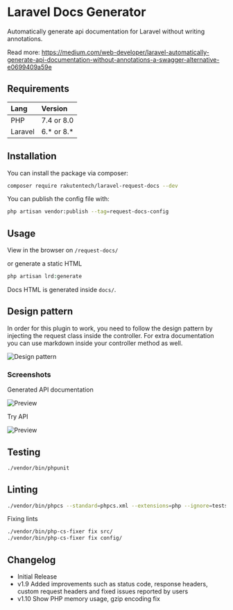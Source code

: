 # Laravel Docs Generator

Automatically generate api documentation for Laravel without writing annotations.

Read more: https://medium.com/web-developer/laravel-automatically-generate-api-documentation-without-annotations-a-swagger-alternative-e0699409a59e

## Requirements

| Lang    | Version    |
| :------ | :--------- |
| PHP     | 7.4 or 8.0 |
| Laravel | 6.* or 8.* |

## Installation

You can install the package via composer:

```bash
composer require rakutentech/laravel-request-docs --dev
```


You can publish the config file with:

```bash
php artisan vendor:publish --tag=request-docs-config
```

## Usage

View in the browser on ``/request-docs/``

or generate a static HTML

```php
php artisan lrd:generate
```

Docs HTML is generated inside ``docs/``.

## Design pattern

In order for this plugin to work, you need to follow the design pattern by injecting the request class inside the controller.
For extra documentation you can use markdown inside your controller method as well.

![Design pattern](https://imgur.com/yXjq3jp.png)

### Screenshots

Generated API documentation

![Preview](https://imgur.com/8DvBBhs.png)

Try API

![Preview](https://imgur.com/kcKVSzm.png)


## Testing

```bash
./vendor/bin/phpunit
```

## Linting

```bash
./vendor/bin/phpcs --standard=phpcs.xml --extensions=php --ignore=tests/migrations config/ src/
```

Fixing lints

```bash
./vendor/bin/php-cs-fixer fix src/
./vendor/bin/php-cs-fixer fix config/
```

## Changelog

- Initial Release
- v1.9 Added improvements such as status code, response headers, custom request headers and fixed issues reported by users
- v1.10 Show PHP memory usage, gzip encoding fix

